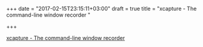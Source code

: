 +++
date = "2017-02-15T23:15:11+03:00"
draft = true
title = "xcapture - The command-line window recorder "

+++

<p><a href="https://t.co/0JIj1d2Pxw">xcapture - The command-line window recorder </a></p>
